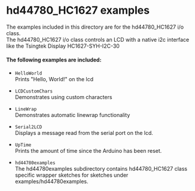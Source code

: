 hd44780_HC1627 examples
=======================

The examples included in this directory are for the hd44780_HC1627 i/o class.<br>
The hd44780_HC1627 i/o class controls an LCD with a native i2c interface like the Tsingtek Display HC1627-SYH-I2C-30

#### The following examples are included:

- `HelloWorld`<br>
Prints "Hello, World!" on the lcd

- `LCDCustomChars`<br>
Demonstrates using custom characters

- `LineWrap`<br>
Demonstrates automatic linewrap functionality

- `Serial2LCD`<br>
Displays a message read from the serial port on the lcd.

- `UpTime`<br>
Prints the amount of time since the Arduino has been reset.

- `hd44780examples`<br>
The hd44780examples subdirectory contains
hd44780_HC1627 class specific wrapper sketches for sketches under
examples/hd44780examples.
